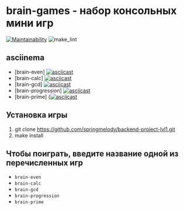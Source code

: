 # brain-games - набор консольных мини игр

[![Maintainability](https://api.codeclimate.com/v1/badges/d378409962f8abd3d0d0/maintainability)](https://codeclimate.com/github/springmelody/backend-project-lvl1/maintainability)
![make_lint](https://github.com/springmelody/backend-project-lvl1/workflows/make_lint/badge.svg)
## asciinema
* [brain-even]
[![asciicast](https://asciinema.org/a/333807.svg)](https://asciinema.org/a/333807)
* [brain-calc]
[![asciicast](https://asciinema.org/a/333810.svg)](https://asciinema.org/a/333810) 
* [brain-gcd]
[![asciicast](https://asciinema.org/a/333812.svg)](https://asciinema.org/a/333812)
* [brain-progression]
[![asciicast](https://asciinema.org/a/333813.svg)](https://asciinema.org/a/333813)
* [brain-prime]
([![asciicast](https://asciinema.org/a/333819.svg)](https://asciinema.org/a/333819)

## Установка игры
1. git clone https://github.com/springmelody/backend-project-lvl1.git
2. make install

## Чтобы поиграть, введите название одной из перечисленных игр
* `brain-even`
* `brain-calc`
* `brain-gcd`
* `brain-progression`
* `brain-prime`
